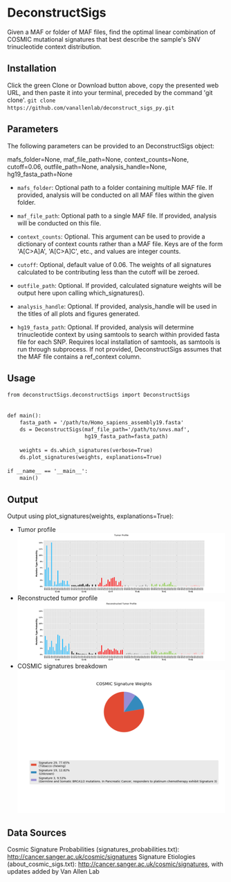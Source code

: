 # DeconstructSigs
Given a MAF or folder of MAF files, find the optimal linear combination of COSMIC mutational signatures that best
describe the sample's SNV trinucleotide context distribution.

Installation
------------
Click the green Clone or Download button above, copy the presented web URL, and then paste it into your terminal, preceded by the command 'git clone'.
  `git clone https://github.com/vanallenlab/deconstruct_sigs_py.git`

Parameters
----------
The following parameters can be provided to an DeconstructSigs object:

mafs_folder=None, maf_file_path=None, context_counts=None, cutoff=0.06,
                 outfile_path=None, analysis_handle=None, hg19_fasta_path=None


* `mafs_folder`: Optional path to a folder containing multiple MAF file. If provided, analysis will be conducted on all MAF files within the given folder.

* `maf_file_path`: Optional path to a single MAF file. If provided, analysis will be conducted on this file.

* `context_counts`: Optional. This argument can be used to provide a dictionary of context counts rather than a MAF file. Keys are of the form 'A[C>A]A', 'A[C>A]C', etc., and values are integer counts.

* `cutoff`: Optional, default value of 0.06. The weights of all signatures calculated to be contributing less than the cutoff will be zeroed.

* `outfile_path`: Optional. If provided, calculated signature weights will be output here upon calling which_signatures().

* `analysis_handle`: Optional. If provided, analysis_handle will be used in the titles of all plots and figures generated.

* `hg19_fasta_path`: Optional. If provided, analysis will determine trinucleotide context by using samtools to search within provided fasta file for each SNP. Requires local installation of samtools, as samtools is run through subprocess. If not provided, DeconstructSigs assumes that the MAF file contains a ref_context column.

Usage
-----
```
from deconstructSigs.deconstructSigs import DeconstructSigs


def main():
    fasta_path = '/path/to/Homo_sapiens_assembly19.fasta'
    ds = DeconstructSigs(maf_file_path='/path/to/snvs.maf',
                         hg19_fasta_path=fasta_path)

    weights = ds.which_signatures(verbose=True)
    ds.plot_signatures(weights, explanations=True)

if __name__ == '__main__':
    main()
```

Output
------
Output using plot_signatures(weights, explanations=True):
* Tumor profile
![Tumor Profile](deconstructSigs/example_plots/tumor_profile.png)
* Reconstructed tumor profile
![Reconstructed Tumor Profile](deconstructSigs/example_plots/reconstructed_tumor_profile.png)
* COSMIC signatures breakdown
![Cosmic Signature Pie Chart](deconstructSigs/example_plots/cosmic_signature_pie.png)

Data Sources
------------
Cosmic Signature Probabilities (signatures_probabilities.txt): http://cancer.sanger.ac.uk/cosmic/signatures
Signature Etiologies (about_cosmic_sigs.txt): http://cancer.sanger.ac.uk/cosmic/signatures, with updates added by Van Allen Lab